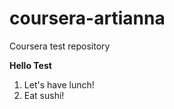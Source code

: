 # coursera-artianna
Coursera test repository
<div>
<b>Hello Test</b>
<ol>
<li>Let's have lunch!
<li>Eat sushi!
